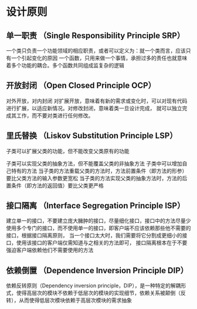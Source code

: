 # 设计原则

## 单一职责 （Single Responsibility Principle SRP）

一个类只负责一个功能领域的相应职责，或者可以定义为：就一个类而言，应该只有一个引起变化的原因
一个函数，只用来做一个事情，承担过多的责任也就意味着多个功能的耦合。多个函数共同组成监复杂的逻辑

## 开放封闭 （Open Closed Principle OCP）

对外开放，对内封闭
对扩展开放，意味着有新的需求或变化时，可以对现有代码进行扩展，以适应新情况。对修改封闭，意味着类一旦设计完成，
就可以独立完成其工作，而不要对类进行任何修改。

## 里氏替换 （Liskov Substitution Principle LSP）

子类可以扩展父类的功能，但不能改变父类原有的功能 

子类可以实现父类的抽象方法，但不能覆盖父类的非抽象方法
子类中可以增加自己特有的方法
当子类的方法重载父类的方法时，方法前置条件（即方法的形参）要比父类方法的输入参数更宽松
当子类的方法实现父类的抽象方法时，方法的后置条件（即方法的返回值）要比父类更严格

## 接口隔离 （Interface Segregation Principle ISP）

建立单一的接口，不要建立庞大臃肿的接口，尽量细化接口，接口中的方法尽量少
使用多个专门的接口，而不使用单一的接口，即客户端不应该依赖那些他不需要的接口，根据接口隔离原则，
当一个接口太大时，我们需要将它分割成更细小的接口，使用该接口的客户端仅需知道与之相关的方法即可，
接口隔离根本在于不要强迫客户端依赖他们不需要使用的方法

## 依赖倒置 （Dependence Inversion Principle DIP）

依赖反转原则（Dependency inversion principle，DIP），是一种特定的解耦形式，使得高层次的模块不依赖于低层次的模块的实现细节，依赖关系被颠倒（反转），从而使得低层次模块依赖于高层次模块的需求抽象